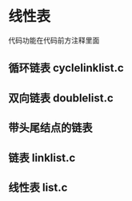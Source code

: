 # 线性表
 代码功能在代码前方注释里面
## 循环链表 cyclelinklist.c
## 双向链表 doublelist.c
## 带头尾结点的链表
## 链表 linklist.c
## 线性表 list.c
